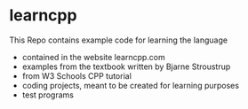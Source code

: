 # learncpp
This Repo contains example code for learning the language 
 - contained in the website learncpp.com
 - examples from the textbook written by Bjarne Stroustrup
 - from W3 Schools CPP tutorial
 - coding projects, meant to be created for learning purposes
 - test programs
